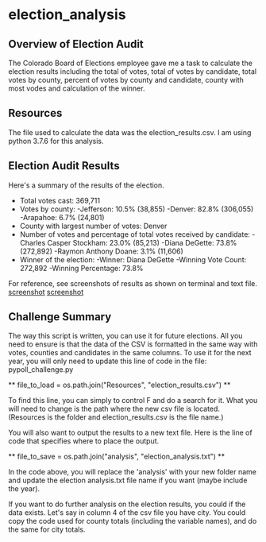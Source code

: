 # election_analysis

## Overview of Election Audit
The Colorado Board of Elections employee gave me a task to calculate the election results including the total of votes, total of votes by candidate, total votes by county, percent of votes by county and candidate, county with most vodes and calculation of the winner.

## Resources
The file used to calculate the data was the election_results.csv.
I am using python 3.7.6 for this analysis.

## Election Audit Results
Here's a summary of the results of the election.
- Total votes cast: 369,711
- Votes by county:
  -Jefferson: 10.5% (38,855)
  -Denver: 82.8% (306,055)
  -Arapahoe: 6.7% (24,801)
- County with largest number of votes: Denver
- Number of votes and percentage of total votes received by candidate:
  -Charles Casper Stockham: 23.0% (85,213)
  -Diana DeGette: 73.8% (272,892)
  -Raymon Anthony Doane: 3.1% (11,606)
- Winner of the election: 
  -Winner: Diana DeGette
  -Winning Vote Count: 272,892
  -Winning Percentage: 73.8%

For reference, see screenshots of results as shown on terminal and text file.
[screenshot](https://user-images.githubusercontent.com/72076683/96385697-2d060f00-115b-11eb-8902-2740ff27a901.png)
[screenshot](https://user-images.githubusercontent.com/72076683/96385712-41e2a280-115b-11eb-8b77-768314a47cdc.png)

## Challenge Summary
The way this script is written, you can use it for future elections. All you need to ensure is that the data of the CSV is formatted in the same way with votes, counties and candidates in the same columns. To use it for the next year, you will only need to update this line of code in the file: pypoll_challenge.py

** file_to_load = os.path.join("Resources", "election_results.csv") **

To find this line, you can simply to control F and do a search for it. What you will need to change is the path where the new csv file is located. (Resources is the folder and election_results.csv is the file name.)

You will also want to output the results to a new text file. Here is the line of code that specifies where to place the output.

** file_to_save = os.path.join("analysis", "election_analysis.txt") **

In the code above, you will replace the 'analysis' with your new folder name and update the election analysis.txt file name if you want (maybe include the year).

If you want to do further analysis on the election results, you could if the data exists. Let's say in column 4 of the csv file you have city. You could copy the code used for county totals (including the variable names), and do the same for city totals. 
